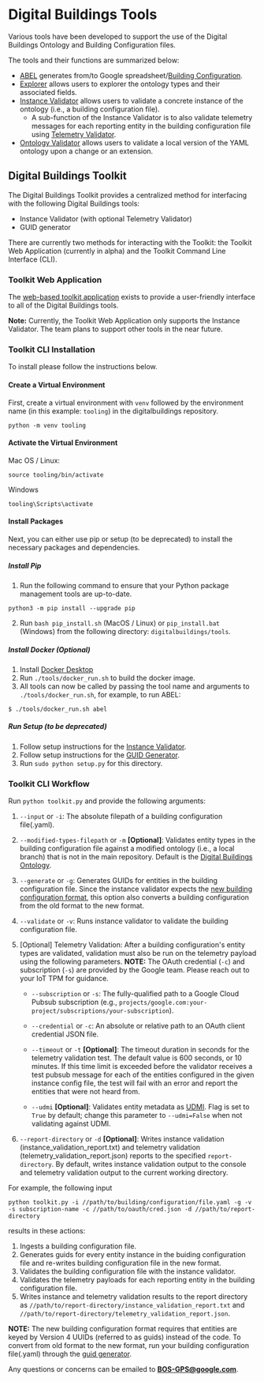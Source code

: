# Digital Buildings Tools

Various tools have been developed to support the use of the Digital Buildings Ontology and Building Configuration files. 

The tools and their functions are summarized below:
  * [ABEL](./abel/README.md) generates from/to Google spreadsheet/[Building Configuration](../ontology/docs/building_config.md).
  * [Explorer](./explorer/README.md) allows users to explorer the ontology types and their associated fields.
  * [Instance Validator](./validators/instance_validator/README.md) allows users to validate a concrete instance of the ontology (i.e., a building configuration file).
    * A sub-function of the Instance Validator is to also validate telemetry messages for each reporting entity in the building configuration file using [Telemetry Validator](./validators/instance_validator/README.md#telemetry-validation).
  * [Ontology Validator](./validators/ontology_validator/README.md) allows users to validate a local version of the YAML ontology upon a change or an extension.

## Digital Buildings Toolkit

The Digital Buildings Toolkit provides a centralized method for interfacing with the following Digital Buildings tools:
  * Instance Validator (with optional Telemetry Validator)
  * GUID generator

There are currently two methods for interacting with the Toolkit: the Toolkit Web Application (currently in alpha) and the Toolkit Command Line Interface (CLI).

### Toolkit Web Application

The [web-based toolkit application](dbo-toolkit-app.azurewebsites.net) exists to provide a user-friendly interface to all of the Digital Buildings tools. 

**Note:** Currently, the Toolkit Web Application only supports the Instance Validator. The team plans to support other tools in the near future.

### Toolkit CLI Installation

To install please follow the instructions below.

#### Create a Virtual Environment

First, create a virtual environment with `venv` followed by the environment name (in this example: `tooling`) in the digitalbuildings repository.

```
python -m venv tooling
```


#### Activate the Virtual Environment

Mac OS / Linux:
```
source tooling/bin/activate
```

Windows
```
tooling\Scripts\activate
```
#### Install Packages
Next, you can either use pip or setup (to be deprecated) to install the necessary packages and dependencies.

##### Install Pip
1. Run the following command to ensure that your Python package management tools are up-to-date.

```
python3 -m pip install --upgrade pip
```

2. Run `bash pip_install.sh` (MacOS / Linux) or `pip_install.bat` (Windows) from the following directory: `digitalbuildings/tools`.

##### Install Docker (Optional)

1. Install [Docker Desktop](https://docs.docker.com/desktop/)
2. Run `./tools/docker_run.sh` to build the docker image.
3. All tools can now be called by passing the tool name and arguments to `./tools/docker_run.sh`, for example, to run ABEL:
```
$ ./tools/docker_run.sh abel
```

##### Run Setup (to be deprecated)

1. Follow setup instructions for the [Instance Validator](./validators/instance_validator).
2. Follow setup instructions for the [GUID Generator](./guid_generator).
3. Run `sudo python setup.py` for this directory.

### Toolkit CLI Workflow

Run `python toolkit.py` and provide the following arguments:

1. `--input` or `-i`: The absolute filepath of a building configuration file(.yaml).

2. `--modified-types-filepath` or `-m` **[Optional]**: Validates entity types in the building configuration file against a modified ontology (i.e., a local branch) that is not in the main repository. Default is the [Digital Buildings Ontology](https://github.com/google/digitalbuildings/tree/master/ontology/yaml).

3. `--generate` or `-g`: Generates GUIDs for entities in the building configuration file. Since the instance validator expects the [new building configuration format](https://github.com/google/digitalbuildings/blob/master/ontology/docs/building_config.md#new-format), this option also converts a building configuration from the old format to the new format.

4. `--validate` or `-v`: Runs instance validator to validate the building configuration file.

5. [Optional] Telemetry Validation: After a building configuration's entity types are validated, validation must also be run on the telemetry payload using the following parameters. **NOTE:** The OAuth credential (`-c`) and subscription (`-s`) are provided by the Google team. Please reach out to your IoT TPM for guidance.

   * `--subscription` or `-s`: The fully-qualified path to a Google Cloud Pubsub subscription (e.g., `projects/google.com:your-project/subscriptions/your-subscription`).
 
   * `--credential` or `-c`: An absolute or relative path to an OAuth client credential JSON file.
 
   * `--timeout` or `-t` **[Optional]**: The timeout duration in seconds for the telemetry validation test. The default value is 600 seconds, or 10 minutes. If this time limit is exceeded before the validator receives a test pubsub message for each of the entities configured in the given instance config file, the test will fail with an error and report the entities that were not heard from.
 
   * `--udmi` **[Optional]**: Validates entity metadata as [UDMI](https://github.com/faucetsdn/udmi/). Flag is set to `True` by default; change this parameter to `--udmi=False` when not validating against UDMI.

7. `--report-directory` or `-d` **[Optional]**: Writes instance validation (instance_validation_report.txt) and telemetry validation (telemetry_validation_report.json) reports to the specified `report-directory`. By default, writes instance validation output to the console and telemetry validation output to the current working directory.

For example, the following input

```
python toolkit.py -i //path/to/building/configuration/file.yaml -g -v -s subscription-name -c //path/to/oauth/cred.json -d //path/to/report-directory
```

results in these actions:
1. Ingests a building configuration file.
2. Generates guids for every entity instance in the buiding configuration file and re-writes building configuration file in the new format.
4. Validates the building configuration file with the instance validator.
5. Validates the telemetry payloads for each reporting entity in the building configuration file.
6. Writes instance and telemetry validation results to the report directory as `//path/to/report-directory/instance_validation_report.txt` and `//path/to/report-directory/telemetry_validation_report.json`.

**NOTE:** The new building configuration format requires that entities are keyed by Version 4 UUIDs (referred to as guids) instead of the code. To convert from old format to the new format, run your building configuration file(.yaml) through the [guid generator](https://github.com/google/digitalbuildings/tree/master/tools/guid_generator).

Any questions or concerns can be emailed to **BOS-GPS@google.com**.
